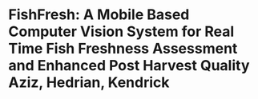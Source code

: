 # FishFresh: A Mobile Based Computer Vision System for Real Time Fish Freshness Assessment and Enhanced Post Harvest Quality Aziz, Hedrian, Kendrick
